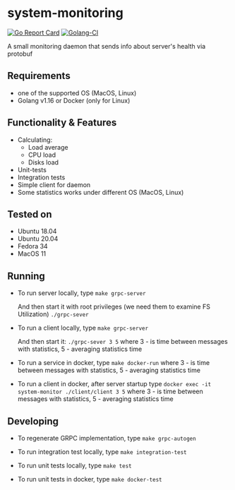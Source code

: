 # system-monitoring

[![Go Report Card](https://goreportcard.com/badge/github.com/ansavin/system-monitoring)](https://goreportcard.com/report/github.com/ansavin/system-monitoring)
[![Golang-CI](https://github.com/ansavin/system-monitoring/actions/workflows/golang-ci.yml/badge.svg)](https://github.com/ansavin/system-monitoring/actions/workflows/golang-ci.yml)

A small monitoring daemon that sends info about server's health via protobuf

## Requirements

* one of the supported OS (MacOS, Linux)
* Golang v1.16 or Docker (only for Linux)

## Functionality & Features

* Calculating:
  * Load average
  * CPU load
  * Disks load
* Unit-tests
* Integration tests
* Simple client for daemon
* Some statistics works under different OS (MacOS, Linux)

## Tested on

* Ubuntu 18.04
* Ubuntu 20.04
* Fedora 34
* MacOS 11

## Running

* To run server locally, type
  `make grpc-server`

  And then start it with root privileges (we need them to examine FS Utilization)
  `./grpc-sever`

* To run a client locally, type
  `make grpc-server`

  And then start it:
  `./grpc-sever 3 5`
  where 3 - is time between messages with statistics,
  5 - averaging statistics time

* To run a service in docker, type
  `make docker-run`
  where 3 - is time between messages with statistics,
  5 - averaging statistics time

* To run a client in docker, after server startup type
  `docker exec -it system-monitor ./client/client 3 5`
  where 3 - is time between messages with statistics,
  5 - averaging statistics time

## Developing

* To regenerate GRPC implementation, type
  `make grpc-autogen`

* To run integration test locally, type
  `make integration-test`

* To run unit tests locally, type
  `make test`

* To run unit tests in docker, type
  `make docker-test`
